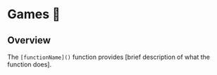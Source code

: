# Games 🏒

## Overview

The `[functionName]()` function provides [brief description of what the function does].
